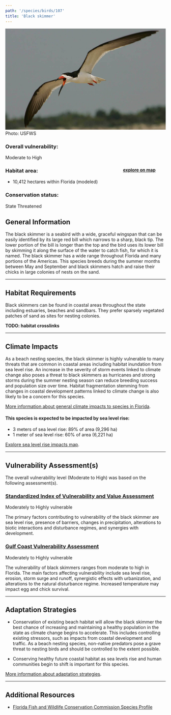 ```yaml
---
path: '/species/birds/107'
title: 'Black skimmer'
---
```


<content-header icon="shorebirds" title="Black skimmer" subtitle="Rynchops niger">
</content-header>

<div id="TopSection">

<div class="header-photo"><img src="107.jpg" alt="Photo for 107"/>
<figcaption>Photo: USFWS</figcaption></div>

<div>

### Overall vulnerability:

<div class="vulnerability vulnerability-high">Moderate to High</div>

<h3>Habitat area: 
<a href="/species/birds/107/map" style="float:right;font-size:smaller;margin-right: 2rem;">
<fa-icon name="map"></fa-icon>
explore on map
</a>
</h3>

-   10,412 hectares within Florida (modeled)


### Conservation status:

State Threatened

</div>
</div>

## General Information

The black skimmer is a seabird with a wide, graceful wingspan that can be easily identified by its large red bill which narrows to a sharp, black tip.  The lower portion of the bill is longer than the top and the bird uses its lower bill by skimming it along the surface of the water to catch fish, for which it is named.  The black skimmer has a wide range throughout Florida and many portions of the Americas.  This species breeds during the summer months between May and September and black skimmers hatch and raise their chicks in large colonies of nests on the sand.

<hr />

## Habitat Requirements

Black skimmers can be found in coastal areas throughout the state including estuaries, beaches and sandbars.  They prefer sparsely vegetated patches of sand as sites for nesting colonies.

**TODO: habitat crosslinks**

<hr />

## Climate Impacts

As a beach nesting species, the black skimmer is highly vulnerable to many threats that are common in coastal areas including habitat inundation from sea level rise.  An increase in the severity of storm events linked to climate change also poses a threat to black skimmers as hurricanes and strong storms during the summer nesting season can reduce breeding success and population size over time.  Habitat fragmentation stemming from changes in coastal development patterns linked to climate change is also likely to be a concern for this species.

[More information about general climate impacts to species in Florida](/impacts/species).


#### This species is expected to be impacted by sea level rise:

- 3 meters of sea level rise: 89% of area (9,296 ha)
- 1 meter of sea level rise: 60% of area (6,221 ha)

[Explore sea level rise impacts map](/species/birds/107/map).


<hr />

## Vulnerability Assessment(s)

The overall vulnerability level (Moderate to High) was based on the following assessment(s).
#### 
<div class="vulnerability-header">
<h3><a href="/impacts/vulnerability/sivva/species">Standardized Index of Vulnerability and Value Assessment</a></h3>
<div class="vulnerability vulnerability-high">Moderately to Highly vulnerable</div>
</div> 

The primary factors contributing to vulnerability of the black skimmer are sea level rise, presence of barriers, changes in precipitation, alterations to biotic interactions and disturbance regimes, and synergies with development.

#### 
<div class="vulnerability-header">
<h3><a href="/impacts/vulnerability/gcva">Gulf Coast Vulnerability Assessment</a></h3>
<div class="vulnerability vulnerability-high">Moderately to Highly vulnerable</div>
</div> 

The vulnerability of black skimmers ranges from moderate to high in Florida.  The main factors affecting vulnerability include sea level rise, erosion, storm surge and runoff, synergistic effects with urbanization, and alterations to the natural disturbance regime.  Increased temperature may impact egg and chick survival.


<hr />

## Adaptation Strategies

- Conservation of existing beach habitat will allow the black skimmer the best chance of increasing and maintaining a healthy population in the state as climate change begins to accelerate.  This includes controlling existing stressors, such as impacts from coastal development and traffic.  As a beach nesting species, non-native predators pose a grave threat to nesting birds and should be controlled to the extent possible.

- Conserving healthy future coastal habitat as sea levels rise and human communities begin to shift is important for this species.

[More information about adaptation strategies](/strategies).

<hr />


## Additional Resources

- [Florida Fish and Wildlife Conservation Commission Species Profile](https://myfwc.com/wildlifehabitats/profiles/birds/shorebirdsseabirds/black-skimmer/)

